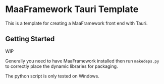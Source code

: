# MaaFramework Tauri Template

This is a template for creating a MaaFramework front end with Tauri.

## Getting Started

WIP

Generally you need to have MaaFramework installed then run `makedeps.py` to correctly place the dynamic libraries for packaging.

The python script is only tested on Windows.
